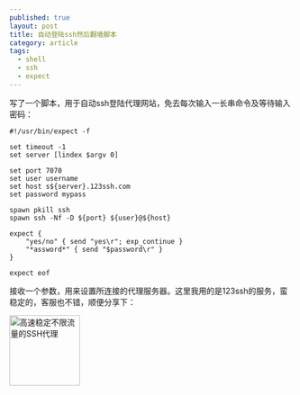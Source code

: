 ```yaml
---
published: true
layout: post
title: 自动登陆ssh然后翻墙脚本
category: article
tags: 
  - shell
  - ssh
  - expect
---
```


写了一个脚本，用于自动ssh登陆代理网站，免去每次输入一长串命令及等待输入密码：

```shell
#!/usr/bin/expect -f

set timeout -1
set server [lindex $argv 0]

set port 7070
set user username
set host s${server}.123ssh.com
set password mypass

spawn pkill ssh
spawn ssh -Nf -D ${port} ${user}@${host}

expect {
    "yes/no" { send "yes\r"; exp_continue }
    "*assword*" { send "$password\r" }
}

expect eof
```
接收一个参数，用来设置所连接的代理服务器。这里我用的是123ssh的服务，蛮稳定的，客服也不错，顺便分享下：


<a href="https://www.123ssh.com/aff.php?aff=664"><img src="https://www.usassh.com/images/banner.gif" style="height:125px;width:125px;" border="0" alt="高速稳定不限流量的SSH代理" /></a>


